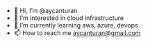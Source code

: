 - 👋 Hi, I’m @aycanturan
- 👀 I’m interested in cloud infrastructure
- 🌱 I’m currently learning aws, azure, devops
- 📫 How to reach me aycanturan@gmail.com

<!---
aycanturan/aycanturan is a ✨ special ✨ repository because its `README.md` (this file) appears on your GitHub profile.
You can click the Preview link to take a look at your changes.
--->
